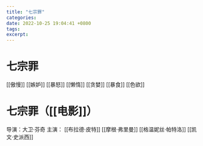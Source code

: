 ```yaml
---
title: "七宗罪"
categories: 
date: 2022-10-25 19:04:41 +0800
tags: 
excerpt: 
---
```


# 七宗罪



[[傲慢]]
[[嫉妒]]
[[暴怒]]
[[懒惰]]
[[贪婪]]
[[暴食]]
[[色欲]]



# 七宗罪（[[电影]]）


导演：大卫·芬奇
主演：
[[布拉德·皮特]]
[[摩根·弗里曼]]
[[格温妮丝·帕特洛]]
[[凯文·史派西]]






